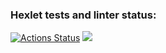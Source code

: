 ### Hexlet tests and linter status:
[![Actions Status](https://github.com/Nikimad/frontend-project-lvl1/workflows/hexlet-check/badge.svg)](https://github.com/Nikimad/frontend-project-lvl1/actions)
<a href="https://codeclimate.com/github/codeclimate/codeclimate/maintainability"><img src="https://api.codeclimate.com/v1/badges/a99a88d28ad37a79dbf6/maintainability" /></a>